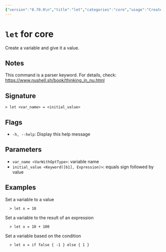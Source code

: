 ```yaml
---
{"version":"0.70.0\n","title":"let","categories":"core","usage":"Create a variable and give it a value.\n"}
---
```

<!-- THIS FILE IS GENERATED BY update_book_commands.cjs USING NUSHELL'S HELP COMMANDS.
REFRAIN FROM EDITING IT MANUALLY.-->
# <code>let</code> for core

<div class='command-title'>Create a variable and give it a value.</div>

## Notes

This command is a parser keyword. For details, check:
  https://www.nushell.sh/book/thinking_in_nu.html

## Signature

```> let <var_name> = <initial_value>```

## Flags

 * ```-h, --help```: Display this help message
## Parameters

 * ```var_name <VarWithOptType>```: variable name
 * ```initial_value <Keyword([61], Expression)>```: equals sign followed by value
## Examples

  Set a variable to a value
```shell
  > let x = 10
```
  Set a variable to the result of an expression
```shell
  > let x = 10 + 100
```
  Set a variable based on the condition
```shell
  > let x = if false { -1 } else { 1 }
```


